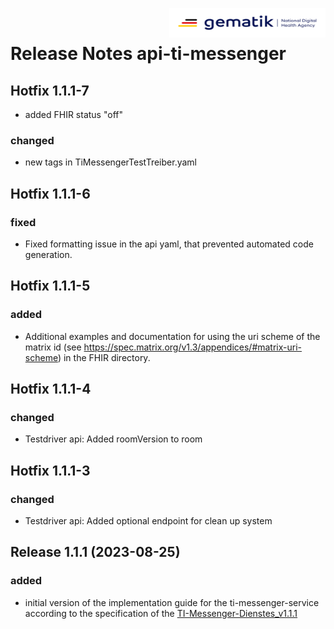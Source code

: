 <img align="right" width="250" height="47" src="images/meta/gematik_logo.svg" alt="Gematik Logo"/> <br/>    
 
# Release Notes api-ti-messenger

## Hotfix 1.1.1-7
- added FHIR status "off"

### changed

 - new tags in TiMessengerTestTreiber.yaml

## Hotfix 1.1.1-6

### fixed

- Fixed formatting issue in the api yaml, that prevented automated code generation.

## Hotfix 1.1.1-5

### added

- Additional examples and documentation for using the uri scheme of the matrix id (see https://spec.matrix.org/v1.3/appendices/#matrix-uri-scheme) in the FHIR directory. 

## Hotfix 1.1.1-4

### changed

- Testdriver api: Added roomVersion to room

## Hotfix 1.1.1-3

### changed

- Testdriver api: Added optional endpoint for clean up system
 
## Release 1.1.1 (2023-08-25)
 
### added
 
- initial version of the implementation guide for the ti-messenger-service according to the specification of the [TI-Messenger-Dienstes_v1.1.1](https://fachportal.gematik.de/schnelleinstieg/downloadcenter/releases#c7710)

<!-- possible examples for future versions 
### added
 
- added 1
- added 2
- added 3
 
### performance
 
- performance 1
 
## Release 1.0.0 (2022-02-11)
 
### changed
 
- change 1
- change 2
 
### fixed
 
- fixed 1
 
### security
 
- security 1 -->
